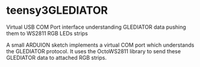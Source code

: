 teensy3GLEDIATOR
================

Virtual USB COM Port interface understanding GLEDIATOR data pushing them to WS2811 RGB LEDs strips

A small ARDUION sketch implements a virtual COM port which understands the GLEDIATOR protocol.
It uses the OctoWS2811 library to send these GLEDIATOR data to attached RGB strips.

